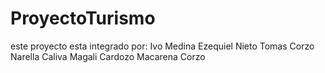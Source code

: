 # ProyectoTurismo
este proyecto esta integrado por:
Ivo Medina 
Ezequiel Nieto
Tomas Corzo
Narella Caliva
Magali Cardozo
Macarena Corzo
